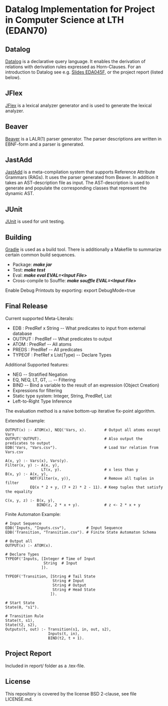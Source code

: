 Datalog Implementation for Project in Computer Science at LTH (EDAN70)
========

## Datalog
[Datalog](https://en.wikipedia.org/wiki/Datalog) is a declarative query language. It enables the derivation of relations with derivation rules expressed as Horn-Clauses.
For an introduction to Datalog see e.g. [Slides EDA045F](http://fileadmin.cs.lth.se/cs/Education/EDA045F/2018/web/slides-06.pdf), or the project report (listed below).

## JFlex
[JFlex](http://jflex.de/) is a lexical analyzer generator and is used to generate the lexical analyzer.

## Beaver
[Beaver](http://beaver.sourceforge.net/) is a LALR(1) parser generator. The parser descriptions are written in EBNF-form and a parser is generated.

## JastAdd
[JastAdd](http://jastadd.org/web/) is a meta-compilation system that supports Reference Attribute Grammars (RAGs). It uses the parser generated from Beaver. In addition it takes an AST-description file as input. The AST-description is used to generate and populate the corresponding classes that represent the dynamic AST.

## JUnit
[JUnit](https://junit.org/junit5/) is used for unit testing.

## Building
[Gradle](https://gradle.org/) is used as a build tool. There is additionally a Makefile to summarize certain common build sequences. 
* Package: ***make jar***
* Test: ***make test***
* Eval: ***make eval EVAL=\<Input File\>***
* Cross-compile to Souffle: ***make souffle EVAL=\<Input File\>***

Enable Debug Printouts by exporting: export DebugMode=true

## Final Release
Current supported Meta-Literals:
* EDB : PredRef x String -- What predicates to input from external database
* OUTPUT : PredRef -- What predicates to output
* ATOM : PredRef   -- All atoms
* PREDS : PredRef  -- All predicates
* TYPEOF : PrefRef x List(Type) -- Declare Types

Additional Supported features:
* NEG -- Stratified Negation
* EQ, NEQ, LT, GT, ... -- Filtering
* BIND -- Bind a variable to the result of an expression (Object Creation)
* Expressions for filtering
* Static type system: Integer, String, PredRef, List
* Left-to-Right Type Inference

The evaluation method is a naive bottom-up iterative fix-point algorithm.

Extended Example: 
```
OUTPUT(x) :- ATOM(x), NEQ('Vars, x).        # Output all atoms except Vars
OUTPUT('OUTPUT).                            # Also output the predicates to output
EDB('Vars, "Vars.csv").                     # Load Var relation from Vars.csv

A(x, y) :- Vars(x), Vars(y). 
Filter(x, y) :- A(x, y),
                LT(x, y).                   # x less than y
B(x, y) :- A(x, y), 
           NOT(Filter(x, y)),               # Remove all tuples in filter
           EQ(x * 2 + y, (7 + 2) * 2 - 11). # Keep tuples that satisfy the equality

C(x, y, z) :- B(x, y),
              BIND(z, 2 * x + y).           # z <- 2 * x + y
```

Finite Automaton Example:
```
# Input Sequence
EDB('Inputs, "Inputs.csv"),         # Input Sequence
EDB('Transition, "Transition.csv"). # Finite State Automaton Schema

# Output all 
OUTPUT(x) :- ATOM(x).

# Declare Types
TYPEOF('Inputs, [Integer # Time of Input
                 String  # Input
                ]).

TYPEOF('Transition, [String # Tail State
                     String # Input
                     String # Output
                     String # Head State
                    ]).

# Start State
State(0, "s1").

# Transition Rule
State(t, s1),
State(t2, s2),
Outputs(t, out) :- Transition(s1, in, out, s2),
                   Inputs(t, in),
                   BIND(t2, t + 1).
```

## Project Report
Included in report/ folder as a .tex-file.


## License
This repository is covered by the license BSD 2-clause, see file LICENSE.md.
